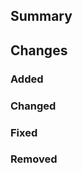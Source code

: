 ## Summary

<!-- A brief overview of what this PR introduces or changes -->

## Changes

### Added
<!-- List new features or components -->

### Changed
<!-- List modifications to existing features -->

### Fixed
<!-- List any bugs resolved -->

### Removed
<!-- List any deprecated or removed functionality -->
